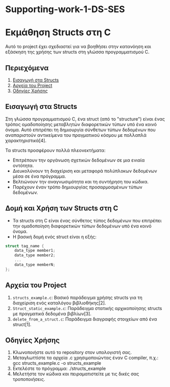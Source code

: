 # Supporting-work-1-DS-SES

# Εκμάθηση Structs στη C

Αυτό το project έχει σχεδιαστεί για να βοηθήσει στην κατανόηση και εξάσκηση της χρήσης των structs στη γλώσσα προγραμματισμού C.

## Περιεχόμενα

1. [Εισαγωγή στα Structs](#εισαγωγή-στα-structs)
2. [Αρχεία του Project](#αρχεία-του-project)
3. [Οδηγίες Χρήσης](#οδηγίες-χρήσης)

## Εισαγωγή στα Structs

Στη γλώσσα προγραμματισμού C, ένα struct (από το "structure") είναι ένας τρόπος ομαδοποίησης μεταβλητών διαφορετικών τύπων υπό ένα κοινό όνομα. Αυτό επιτρέπει τη δημιουργία σύνθετων τύπων δεδομένων που αναπαριστούν αντικείμενα του πραγματικού κόσμου με πολλαπλά χαρακτηριστικά[4].

Τα structs προσφέρουν πολλά πλεονεκτήματα:
- Επιτρέπουν την οργάνωση σχετικών δεδομένων σε μια ενιαία οντότητα.
- Διευκολύνουν τη διαχείριση και μεταφορά πολύπλοκων δεδομένων μέσα σε ένα πρόγραμμα.
- Βελτιώνουν την αναγνωσιμότητα και τη συντήρηση του κώδικα.
- Παρέχουν έναν τρόπο δημιουργίας προσαρμοσμένων τύπων δεδομένων.

## Δομή και Χρήση των Structs στη C

- Τα structs στη C είναι ένας σύνθετος τύπος δεδομένων που επιτρέπει την ομαδοποίηση διαφορετικών τύπων δεδομένων υπό ένα κοινό όνομα.
- Η βασική δομή ενός struct είναι η εξής:

```c
struct tag_name {
    data_type member1;
    data_type member2;
    ...
    data_type memberN;
};
```

## Αρχεία του Project

1. `structs_example.c`: Βασικό παράδειγμα χρήσης structs για τη διαχείριση ενός καταλόγου βιβλιοθήκης[2].
2. `Struct_static_example.c`: Παράδειγμα στατικής αρχικοποίησης structs με πραγματικά δεδομένα βιβλίων[3].
3. `delete_from_a_struct.c`: Παράδειγμα διαγραφής στοιχείων από ένα struct[1].

## Οδηγίες Χρήσης

1. Κλωνοποιήστε αυτό το repository στον υπολογιστή σας.
2. Μεταγλωττίστε τα αρχεία .c χρησιμοποιώντας έναν C compiler, π.χ.: gcc structs_example.c -o structs_example
3. Εκτελέστε το πρόγραμμα: ./structs_example
4. Μελετήστε τον κώδικα και πειραματιστείτε με τις δικές σας τροποποιήσεις.

